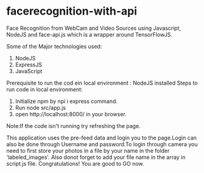# facerecognition-with-api
Face Recognition from WebCam and Video Sources using Javascript, NodeJS and face-api.js which is a wrapper around TensorFlowJS.

Some of the Major technologies used:

1. NodeJS
2. ExpressJS
3. JavaScript

Prerequisite to run the cod ein local environment : NodeJS installed 
Steps to run code in local environment:
1. Initialize npm by npi i express command.
2. Run node src/app.js 
3. open http://localhost:8000/ in your browser.

Note:If the code isn't running try refreshing the page.

This application uses the pre-feed data and login you to the page.Login can also be done through Username and password.To login through camera you need to first
store your photos in a file by your name in the folder 'labeled_images'. Also donot forget to add your file name in the array in script.js file.
Congratulations! You are good to GO now.
